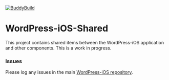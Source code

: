 [![BuddyBuild](https://dashboard.buddybuild.com/api/statusImage?appID=5ad8806febf49400016c87cc&branch=develop&build=latest)](https://dashboard.buddybuild.com/apps/5ad8806febf49400016c87cc/build/latest?branch=develop)

WordPress-iOS-Shared
======================

This project contains shared items between the WordPress-iOS application and other components.  This is a work in progress.


### Issues
Please log any issues in the main [WordPress-iOS repository](https://github.com/wordpress-mobile/WordPress-iOS/issues).
